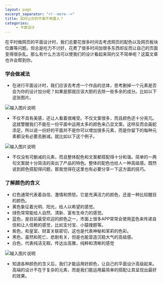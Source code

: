 ```yaml
---
layout: page
excerpt_separator: "<!--more-->"
title: 如何让你的平面不再雷人？
categories:
     - 平面设计
---
```


在平时做网页的平面设计时，我们总要花很多时间去考虑网页的配色以及网页板块位置等问题。但总是吃力不讨好，花费了很多时间加很多东西却反而让自己的页面变得很杂乱。那么有什么方法可以使我们的设计看起来简约又不简单呢？这篇文章也许会帮到你。 
<!--more-->
### 学会做减法
- 在进行平面设计时，我们应该去考虑一个作品的总体，思考删掉一个元素是否会为你的设计加分呢？如果是那就应该大胆的去除一些多余的成分。比如以下这张图片。

![输入图片说明](https://gitee.com/limiaohuang/Mywebsite/raw/gh-pages/assets/images/%E7%B3%9F%E7%B3%95%E7%9A%84%E5%B9%B3%E9%9D%A2.jpg)

- 不仅不具有美感，还让人看着很难受。不仅文案很多，而且颜色还十分突兀。这就警醒我们不能在一份平面中运用太多的颜色来凸显文案。这样反而会画蛇添足。所以说一份好的平面并不是你可以增加很多元素，而是你留下的每种元素都没有必要去删减。就比如以下这个例子。

![输入图片说明](https://gitee.com/limiaohuang/Mywebsite/raw/gh-pages/assets/images/%E5%A5%BD%E7%9A%84%E5%B9%B3%E9%9D%A2.jpg)

- 不仅没有可删减的元素，而且整体配色和文案都搭配得十分和谐。简单的一两句文案就十分简洁的突出了产品的特色。整体的配色也给人一种高级感。既然说到颜色搭配得问题，那我觉得在这里也有必要分享一下这方面的技巧。

### 了解颜色的含义
- 红色通常代表着自信、激情和愤怒。它是充满活力的颜色，还是一种比较醒目的颜色。
- 黄色象征着光明、阳光，给人以希望的感觉。
- 绿色常常能给人自然、清新、富有生命力的感觉。  
- 蓝色，是目前最受欢迎的颜色之一，市面上很多APP常常会使用蓝色来传递自信和让人信赖的感觉，比如支付宝、小猿搜题等。  
- 紫色，和皇室、财富关联密切，这也是代表神秘和茉莉的色彩。 
- 黑色，虽然和死亡、悲剧有关，但是也能营造沉稳大气的高级感。  
- 白色，代表纯洁无暇，传达出高雅，纯粹和清晰的感觉

![输入图片说明](https://gitee.com/limiaohuang/Mywebsite/raw/gh-pages/assets/images/%E9%A2%9C%E8%89%B2.jpg)

- 知道各种颜色的含义后，我们才能运用好颜色，让自己的平面设计高级起来。高端的设计不在于复杂的元素，而是我们能运用最简单的搭配让其呈现出最好的效果。